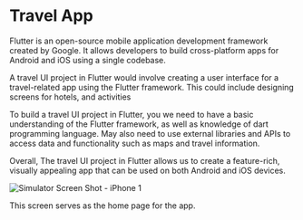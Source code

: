# Travel App

Flutter is an open-source mobile application development framework created by Google. It allows developers to build cross-platform apps for Android and iOS using a single codebase.

A travel UI project in Flutter would involve creating a user interface for a travel-related app using the Flutter framework. This could include designing screens for hotels, and activities

To build a travel UI project in Flutter, you we need to have a basic understanding of the Flutter framework, as well as knowledge of dart programming language. May also need to use external libraries and APIs to access data and functionality such as maps and travel information.

Overall, The travel UI project in Flutter allows us to create a feature-rich, visually appealing app that can be used on both Android and iOS devices.


![Simulator Screen Shot - iPhone 1](https://user-images.githubusercontent.com/97752627/211207190-05a18d8e-3a0f-4229-ab44-1cced5b56a37.png)

This screen serves as the home page for the app.
